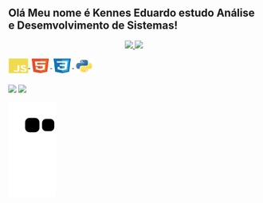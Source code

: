 ## Olá Meu nome é Kennes Eduardo estudo Análise e Desemvolvimento de Sistemas!
<div align="center">
  <a href="https://github.com/KennesEduardo">
  <img height="180em" src="https://github-readme-stats.vercel.app/api?username=KennesEduardo&show_icons=true&theme=dark&include_all_commits=true&count_private=true"/>
  <img height="180em" src="https://github-readme-stats.vercel.app/api/top-langs/?username=KennesEduardo&layout=compact&langs_count=7&theme=dark"/>
</div>
<div style="display: inline_block"><br>
  <img align="center" alt="Kennes-Js" height="30" width="40" src="https://raw.githubusercontent.com/devicons/devicon/master/icons/javascript/javascript-plain.svg">
  <img align="center" alt="Kennes-HTML" height="30" width="40" src="https://raw.githubusercontent.com/devicons/devicon/master/icons/html5/html5-original.svg">
  <img align="center" alt="Kennes-CSS" height="30" width="40" src="https://raw.githubusercontent.com/devicons/devicon/master/icons/css3/css3-original.svg">
  <img align="center" alt="Kennes-Python" height="30" width="40" src="https://raw.githubusercontent.com/devicons/devicon/master/icons/python/python-original.svg">
</div>
  
  ###
 
<div> 
 
  <a href = "KennesEduardo@gmail.com"><img src="https://img.shields.io/badge/-Gmail-%23333?style=for-the-badge&logo=gmail&logoColor=white" target="_blank"></a>
  <a href="https://www.linkedin.com/in/kennes-eduardo-52165b239/" target="_blank"><img src="https://img.shields.io/badge/-LinkedIn-%230077B5?style=for-the-badge&logo=linkedin&logoColor=white" target="_blank"></a> 
 
  ![Snake animation](https://github.com/KennesEduardo/KennesEduardo/blob/output/github-contribution-grid-snake.svg)
 
</div>
